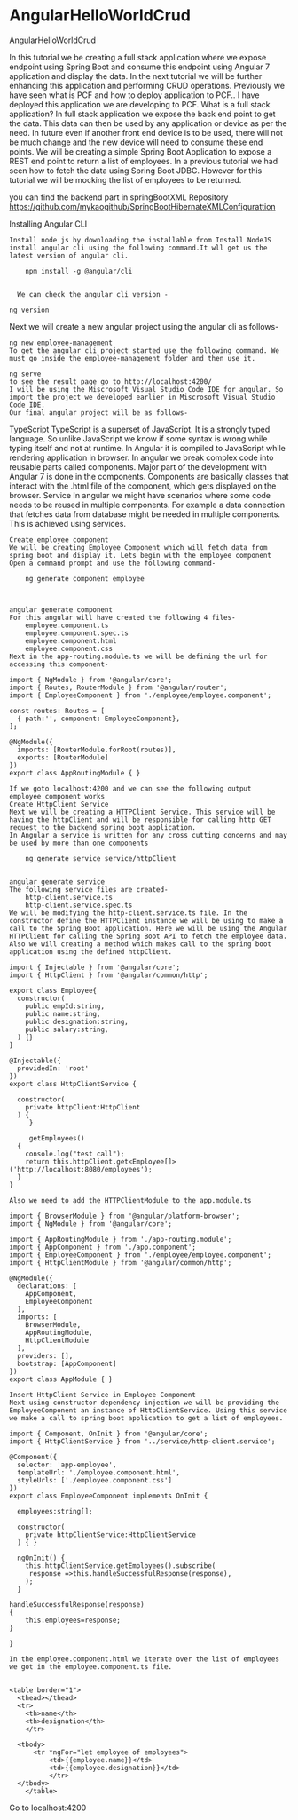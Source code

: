 # AngularHelloWorldCrud
AngularHelloWorldCrud

In this tutorial we be creating a full stack application where we expose endpoint using Spring Boot and consume this endpoint using Angular 7 application and display the data. In the next tutorial we will be further enhancing this application and performing CRUD operations.
Previously we have seen what is PCF and how to deploy application to PCF.. I have deployed this application we are developing to PCF. What is a full stack application?
In full stack application we expose the back end point to get the data. This data can then be used by any application or device as per the need. In future even if another front end device is to be used, there will not be much change and the new device will need to consume these end points.
We will be creating a simple Spring Boot Application to expose a REST end point to return a list of employees. In a previous tutorial we had seen how to fetch the data using Spring Boot JDBC.
However for this tutorial we will be mocking the list of employees to be returned. 

you can find the backend part in springBootXML Repository https://github.com/mykaogithub/SpringBootHibernateXMLConfigurattion

Installing Angular CLI

    Install node js by downloading the installable from Install NodeJS
    install angular cli using the following command.It wll get us the latest version of angular cli.

    	npm install -g @angular/cli
    	
      
      We can check the angular cli version -

	ng version
	
  
  Next we will create a new angular project using the angular cli as follows-

	ng new employee-management
    To get the angular cli project started use the following command. We must go inside the employee-management folder and then use it.

    ng serve
    to see the result page go to http://localhost:4200/ 
    I will be using the Miscrosoft Visual Studio Code IDE for angular. So import the project we developed earlier in Miscrosoft Visual Studio Code IDE.
    Our final angular project will be as follows-
    
    
TypeScript
TypeScript is a superset of JavaScript. It is a strongly typed language. So unlike JavaScript we know if some syntax is wrong while typing itself and not at runtime. In Angular it is compiled to JavaScript while rendering application in browser.
    In angular we break complex code into reusable parts called components. Major part of the development with Angular 7 is done in the components. Components are basically classes that interact with the .html file of the component, which gets displayed on the browser.
    Service
    In angular we might have scenarios where some code needs to be reused in multiple components. For example a data connection that fetches data from database might be needed in multiple components. This is achieved using services.

    Create employee component
    We will be creating Employee Component which will fetch data from spring boot and display it. Lets begin with the employee component Open a command prompt and use the following command-

    	ng generate component employee
    	


    angular generate component
    For this angular will have created the following 4 files-
        employee.component.ts
        employee.component.spec.ts
        employee.component.html
        employee.component.css
    Next in the app-routing.module.ts we will be defining the url for accessing this component-

    import { NgModule } from '@angular/core';
    import { Routes, RouterModule } from '@angular/router';
    import { EmployeeComponent } from './employee/employee.component';

    const routes: Routes = [
      { path:'', component: EmployeeComponent},
    ];

    @NgModule({
      imports: [RouterModule.forRoot(routes)],
      exports: [RouterModule]
    })
    export class AppRoutingModule { }

    If we goto localhost:4200 and we can see the following output
    employee component works
    Create HttpClient Service
    Next we will be creating a HTTPClient Service. This service will be having the httpClient and will be responsible for calling http GET request to the backend spring boot application.
    In Angular a service is written for any cross cutting concerns and may be used by more than one components

        ng generate service service/httpClient


    angular generate service
    The following service files are created-
        http-client.service.ts
        http-client.service.spec.ts
    We will be modifying the http-client.service.ts file. In the constructor define the HTTPClient instance we will be using to make a call to the Spring Boot application. Here we will be using the Angular HTTPClient for calling the Spring Boot API to fetch the employee data. Also we will creating a method which makes call to the spring boot application using the defined httpClient.

    import { Injectable } from '@angular/core';
    import { HttpClient } from '@angular/common/http';

    export class Employee{
      constructor(
        public empId:string,
        public name:string,
        public designation:string,
        public salary:string,
      ) {}
    }

    @Injectable({
      providedIn: 'root'
    })
    export class HttpClientService {

      constructor(
        private httpClient:HttpClient
      ) { 
         }

         getEmployees()
      {
        console.log("test call");
        return this.httpClient.get<Employee[]>('http://localhost:8080/employees');
      }
    }

    Also we need to add the HTTPClientModule to the app.module.ts

    import { BrowserModule } from '@angular/platform-browser';
    import { NgModule } from '@angular/core';

    import { AppRoutingModule } from './app-routing.module';
    import { AppComponent } from './app.component';
    import { EmployeeComponent } from './employee/employee.component';
    import { HttpClientModule } from '@angular/common/http';

    @NgModule({
      declarations: [
        AppComponent,
        EmployeeComponent
      ],
      imports: [
        BrowserModule,
        AppRoutingModule,
        HttpClientModule
      ],
      providers: [],
      bootstrap: [AppComponent]
    })
    export class AppModule { }

    Insert HttpClient Service in Employee Component
    Next using constructor dependency injection we will be providing the EmployeeComponent an instance of HttpClientService. Using this service we make a call to spring boot application to get a list of employees.

    import { Component, OnInit } from '@angular/core';
    import { HttpClientService } from '../service/http-client.service';

    @Component({
      selector: 'app-employee',
      templateUrl: './employee.component.html',
      styleUrls: ['./employee.component.css']
    })
    export class EmployeeComponent implements OnInit {

      employees:string[];
       
      constructor(
        private httpClientService:HttpClientService
      ) { }

      ngOnInit() {
        this.httpClientService.getEmployees().subscribe(
         response =>this.handleSuccessfulResponse(response),
        );
      }

    handleSuccessfulResponse(response)
    {
        this.employees=response;
    }

    }

    In the employee.component.html we iterate over the list of employees we got in the employee.component.ts file.

    	
    <table border="1">
      <thead></thead>
      <tr>
        <th>name</th>
        <th>designation</th>
        </tr>
      
      <tbody>
          <tr *ngFor="let employee of employees">
              <td>{{employee.name}}</td>
              <td>{{employee.designation}}</td>
              </tr>
      </tbody>
        </table>

Go to localhost:4200 




